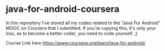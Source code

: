 # java-for-android-coursera
In this repository I've stored all my codes related to the "Java For Android" MOOC on Coursera that I submitted. If you're copying this, it's only your loss, as to become a better coder, you need to code yourself. ;)

Course Link here
https://www.coursera.org/learn/java-for-android/